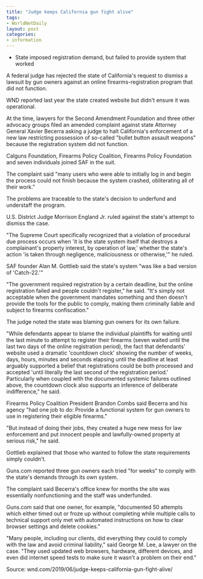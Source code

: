 ```yaml
---
title: "Judge keeps California gun fight alive"
tags:
- WorldNetDaily
layout: post
categories:
- information
---
```


- State imposed registration demand, but failed to provide system that worked

A federal judge has rejected the state of California's request to dismiss a lawsuit by gun owners against an online firearms-registration program that did not function.

WND reported last year the state created website but didn't ensure it was operational.

At the time, lawyers for the Second Amendment Foundation and three other advocacy groups filed an amended complaint against state Attorney General Xavier Becerra asking a judge to halt California's enforcement of a new law restricting possession of so-called "bullet button assault weapons" because the registration system did not function.

Calguns Foundation, Firearms Policy Coalition, Firearms Policy Foundation and seven individuals joined SAF in the suit.

The complaint said "many users who were able to initially log in and begin the process could not finish because the system crashed, obliterating all of their work."

The problems are traceable to the state's decision to underfund and understaff the program.

U.S. District Judge Morrison England Jr. ruled against the state's attempt to dismiss the case.

"The Supreme Court specifically recognized that a violation of procedural due process occurs when 'it is the state system itself that destroys a complainant's property interest, by operation of law,' whether the state's action 'is taken through negligence, maliciousness or otherwise,'" he ruled.

SAF founder Alan M. Gottlieb said the state's system "was like a bad version of 'Catch-22.'"

"The government required registration by a certain deadline, but the online registration failed and people couldn't register," he said. "It's simply not acceptable when the government mandates something and then doesn't provide the tools for the public to comply, making them criminally liable and subject to firearms confiscation."

The judge noted the state was blaming gun owners for its own failure.

"While defendants appear to blame the individual plaintiffs for waiting until the last minute to attempt to register their firearms (seven waited until the last two days of the online registration period), the fact that defendants' website used a dramatic 'countdown clock' showing the number of weeks, days, hours, minutes and seconds elapsing until the deadline at least arguably supported a belief that registrations could be both processed and accepted 'until literally the last second of the registration period.' Particularly when coupled with the documented systemic failures outlined above, the countdown clock also supports an inference of deliberate indifference," he said.

Firearms Policy Coalition President Brandon Combs said Becerra and his agency "had one job to do: Provide a functional system for gun owners to use in registering their eligible firearms."

"But instead of doing their jobs, they created a huge new mess for law enforcement and put innocent people and lawfully-owned property at serious risk," he said.

Gottlieb explained that those who wanted to follow the state requirements simply couldn't.

Guns.com reported three gun owners each tried "for weeks" to comply with the state's demands through its own system.

The complaint said Becerra's office knew for months the site was essentially nonfunctioning and the staff was underfunded.

Guns.com said that one owner, for example, "documented 50 attempts which either timed out or froze up without completing while multiple calls to technical support only met with automated instructions on how to clear browser settings and delete cookies."

"Many people, including our clients, did everything they could to comply with the law and avoid criminal liability," said George M. Lee, a lawyer on the case. "They used updated web browsers, hardware, different devices, and even did internet speed tests to make sure it wasn't a problem on their end."

Source: wnd.com/2019/06/judge-keeps-california-gun-fight-alive/
